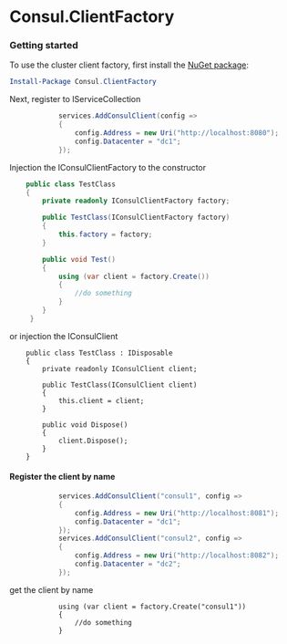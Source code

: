 # Consul.ClientFactory

### Getting started
To use the cluster client factory, first install the [NuGet package](https://www.nuget.org/packages/Consul.ClientFactory/):

```powershell
Install-Package Consul.ClientFactory
``` 


Next, register to IServiceCollection
```csharp
            services.AddConsulClient(config =>
            {
                config.Address = new Uri("http://localhost:8080");
                config.Datacenter = "dc1";
            });
```
Injection the IConsulClientFactory to the constructor
```csharp
    public class TestClass
    {
        private readonly IConsulClientFactory factory;

        public TestClass(IConsulClientFactory factory)
        {
            this.factory = factory;
        }

        public void Test()
        {
            using (var client = factory.Create())
            {
                //do something
            }
        }
     }
```
or injection the IConsulClient
```casharp
    public class TestClass : IDisposable
    {
        private readonly IConsulClient client;

        public TestClass(IConsulClient client)
        {
            this.client = client;
        }

        public void Dispose()
        {
            client.Dispose();
        }
    }
```

#### Register the client by name

```csharp
            services.AddConsulClient("consul1", config =>
            {
                config.Address = new Uri("http://localhost:8081");
                config.Datacenter = "dc1";
            });
            services.AddConsulClient("consul2", config =>
            {
                config.Address = new Uri("http://localhost:8082");
                config.Datacenter = "dc2";
            });
```

get the client by name

```cashap
            using (var client = factory.Create("consul1"))
            {
                //do something
            }
```
